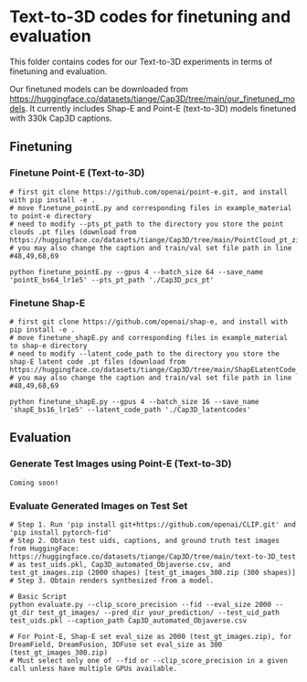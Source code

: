 # Text-to-3D codes for finetuning and evaluation
This folder contains codes for our Text-to-3D experiments in terms of finetuning and evaluation. 

Our finetuned models can be downloaded from https://huggingface.co/datasets/tiange/Cap3D/tree/main/our_finetuned_models. It currently includes Shap-E and Point-E (text-to-3D) models finetuned with 330k Cap3D captions. 

## Finetuning

### Finetune Point-E (Text-to-3D)
```
# first git clone https://github.com/openai/point-e.git, and install with pip install -e .
# move finetune_pointE.py and corresponding files in example_material to point-e directory
# need to modify --pts_pt_path to the directory you store the point clouds .pt files (download from https://huggingface.co/datasets/tiange/Cap3D/tree/main/PointCloud_pt_zips)
# you may also change the caption and train/val set file path in line #48,49,68,69

python finetune_pointE.py --gpus 4 --batch_size 64 --save_name 'pointE_bs64_lr1e5' --pts_pt_path './Cap3D_pcs_pt'
```

### Finetune Shap-E
```
# first git clone https://github.com/openai/shap-e, and install with pip install -e .
# move finetune_shapE.py and corresponding files in example_material to shap-e directory
# need to modify --latent_code_path to the directory you store the shap-E latent code .pt files (download from https://huggingface.co/datasets/tiange/Cap3D/tree/main/ShapELatentCode_zips)
# you may also change the caption and train/val set file path in line #48,49,68,69

python finetune_shapE.py --gpus 4 --batch_size 16 --save_name 'shapE_bs16_lr1e5' --latent_code_path './Cap3D_latentcodes'
```

## Evaluation

### Generate Test Images using Point-E (Text-to-3D)
```
Coming soon!
```

### Evaluate Generated Images on Test Set
```
# Step 1. Run 'pip install git+https://github.com/openai/CLIP.git' and 'pip install pytorch-fid'
# Step 2. Obtain test uids, captions, and ground truth test images from HuggingFace: https://huggingface.co/datasets/tiange/Cap3D/tree/main/text-to-3D_test
# as test_uids.pkl, Cap3D_automated_Objaverse.csv, and test_gt_images.zip (2000 shapes) [test_gt_images_300.zip (300 shapes)]
# Step 3. Obtain renders synthesized from a model.

# Basic Script
python evaluate.py --clip_score_precision --fid --eval_size 2000 --gt_dir test_gt_images/ --pred_dir your_prediction/ --test_uid_path test_uids.pkl --caption_path Cap3D_automated_Objaverse.csv

# For Point-E, Shap-E set eval_size as 2000 (test_gt_images.zip), for DreamField, DreamFusion, 3DFuse set eval_size as 300 (test_gt_images_300.zip)
# Must select only one of --fid or --clip_score_precision in a given call unless have multiple GPUs available. 
```
